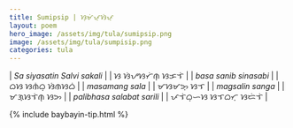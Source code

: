 ```yaml
---
title: Sumipsip | ᜐᜓᜋᜒᜉ᜔ᜐᜒᜉ᜔
layout: poem
hero_image: /assets/img/tula/sumipsip.png
image: /assets/img/tula/sumpisip.png
categories: tula
---
```


| *Sa siyasatin Salvi sakali* | | ᜐ  ᜐᜒᜌᜐᜆᜒᜈ᜔  ᜐᜃᜎᜒ |
| *basa sanib sinasabi* | | ᜊᜐ  ᜐᜈᜒᜊ᜔  ᜐᜒᜈᜐᜊᜒ |
| *masamang sala* | | ᜋᜐᜋᜅ᜔  ᜐᜎ |
| *magsalin sanga* | | ᜋᜄ᜔ᜐᜎᜒᜈ᜔  ᜐᜅ |
| *palibhasa salabat sarili* | | ᜉᜎᜒᜊ᜔ᜑᜐ  ᜐᜎᜊᜆ᜔  ᜐᜇᜒᜎᜒ |

{% include baybayin-tip.html %}